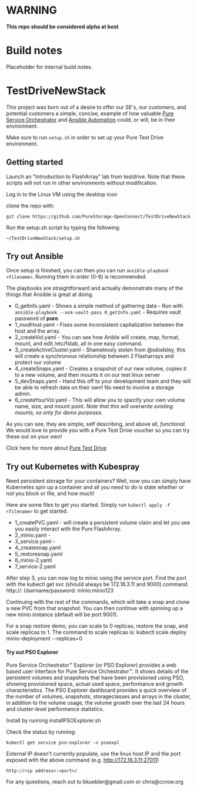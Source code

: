 # WARNING

**This repo should be considered alpha at best**

# Build notes

Placeholder for internal build notes.



# TestDriveNewStack

This project was born out of a desire to offer our SE's, our customers, and potential customers a simple, concise, example of how valuable [Pure Service Orchestrator](https://github.com/purestorage/pso-csi#pure-service-orchestrator-pso-csi-driver)  and [Ansible Automation](https://galaxy.ansible.com/purestorage) could, or will, be in their environment.

Make sure to run `setup.sh` in order to set up your Pure Test Drive environment.


## Getting started

Launch an "Introduction to FlashArray" lab from testdrive. Note that these scripts will not run in other environments without modification.

Log in to the Linux VM using the desktop icon

clone the repo with:
```
git clone https://github.com/PureStorage-OpenConnect/TestDriveNewStack
```

Run the setup.sh script by typing the following:
```
~/TestDriveNewStack/setup.sh
```

## Try out Ansible

Once setup is finished, you can then you can run `ansible-playbook <filename>`. Running them in order (0-6) is recommended.

The playbooks are straightforward and actually demonstrate many of the things that Ansible is great at doing.

* 0_getInfo.yaml - Shows a simple method of gathering data - Run with `ansible-playbook --ask-vault-pass 0_getInfo.yaml` - Requires vault password of **pure**.
* 1_modHost.yaml - Fixes some inconsistent capitalization between the host and the array.
* 2_createVol.yaml - You can see how Anible will create, map, format, mount, and edit /etc/fstab, all in one easy command.
* 3_createActiveCluster.yaml - Shamelessly stolen from @sdodsley, this will create a synchronous relationship between 2 Flasharrays and protect our volume
* 4_createSnaps.yaml - Creates a snapshot of our new volume, copies it to a new volume, and then mounts it on our test linux server
* 5_devSnaps.yaml - Hand this off to your development team and they will be able to refresh data on their own! No need to involve a storage admin.
* 6_createYourVol.yaml - This will allow you to specify your own volume name, size, and mount point. *Note that this will overwrite existing mounts, so only for demo purposes.*

As you can see, they are simple, self describing, and above all, *functional*. We would love to provide you with a Pure Test Drive voucher so you can try these out on your own!

Click here for more about [Pure Test Drive](https://www.purestorage.com/products/flasharray-x/test-drive.html)



## Try out Kubernetes with Kubespray

Need persistent storage for your containers? Well, now you can simply have Kubernetes spin up a container and all you need to do is state whether or not you block or file, and how much!

Here are some files to get you started. Simply run `kubectl apply -f <filename>` to get started.



* 1_createPVC.yaml - will create a persistent volume claim and let you see you easily interact with the Pure FlashArray.
* 2_minio.yaml -
* 3_service.yaml -
* 4_createsnap.yaml
* 5_restoresnap.yaml
* 6_minio-2.yaml
* 7_service-2.yaml

After step 3, you can now log to minio using the service port. Find the port with the kubectl get svc (should always be 172.16.3.11 and 9000) command. http://<linuxIP>:<port> Username/password: minio:minio123

Continuing with the rest of the commands, which will take a snap and clone a new PVC from that snapshot. You can then continue with spinning up a new minio instance (default will be port 9001).

For a snap restore demo, you can scale to 0 replicas, restore the snap, and scale replicas to 1. The command to scale replicas is:
kubectl scale deploy minio-deployment --replicas=0

#### Try out PSO Explorer

Pure Service Orchestrator™ Explorer (or PSO Explorer) provides a web based user interface for Pure Service Orchestrator™. It shows details of the persistent volumes and snapshots that have been provisioned using PSO, showing provisioned space, actual used space, performance and growth characteristics. The PSO Explorer dashboard provides a quick overview of the number of volumes, snapshots, storageclasses and arrays in the cluster, in addition to the volume usage, the volume growth over the last 24 hours and cluster-level performance statistics.

Install by running installPSOExplorer.sh

Check the status by running:
```
kubectl get service pso-explorer -n psoexpl
```

External IP doesn't currently populate, use the linux host IP and the port exposed with the above command (e.g. http://172.16.3.11:27011)

````
http://<ip address>:<port>/
````


For any questions, reach out to bkuebler\@gmail.com or chris\@ccrow.org
